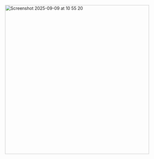 <img width="474" height="489" alt="Screenshot 2025-09-09 at 10 55 20" src="https://github.com/user-attachments/assets/586f7bce-5675-43af-87cf-ae61f12ae8b2" />
